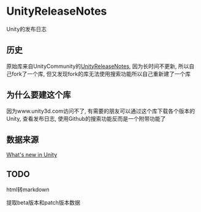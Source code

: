 # UnityReleaseNotes
Unity的发布日志

## 历史
原始库来自UnityCommunity的[UnityReleaseNotes](https://github.com/UnityCommunity/UnityReleaseNotes), 因为长时间不更新, 所以自己fork了一个库, 但又发现fork的库无法使用搜索功能所以自己重新建了一个库

## 为什么要建这个库
因为www.unity3d.com访问不了, 有需要的朋友可以通过这个库下载各个版本的Unity, 查看发布日志, 使用Github的搜索功能反而是一个附带功能了

## 数据来源
[What's new in Unity](https://unity3d.com/unity/whats-new/)

## TODO
html转markdown

提取beta版本和patch版本数据